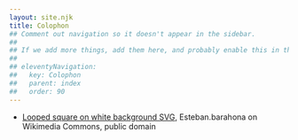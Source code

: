 ```yaml
---
layout: site.njk
title: Colophon
## Comment out navigation so it doesn't appear in the sidebar.
##
## If we add more things, add them here, and probably enable this in the sidebar.
##
## eleventyNavigation:
##   key: Colophon
##   parent: index
##   order: 90
---
```


- [Looped square on white background SVG](https://commons.wikimedia.org/wiki/File:Looped_square_on_white_background.svg),
  Esteban.barahona on Wikimedia Commons,
  public domain
